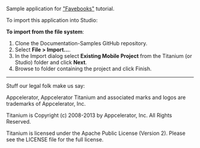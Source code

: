 Sample application for ["Favebooks"](http://docs.appcelerator.com/titanium/latest/#!/guide/Creating_Your_First_Titanium_Apps) tutorial. 

To import this application into Studio:

**To import from the file system**:

1. Clone the Documentation-Samples GitHub repository.
2. Select **File > Import...**.
3. In the Import dialog select **Existing Mobile Project** from the Titanium (or Studio) folder and click **Next**.
4. Browse to folder containing the project and click Finish.

----------------------------------
Stuff our legal folk make us say:

Appcelerator, Appcelerator Titanium and associated marks and logos are 
trademarks of Appcelerator, Inc. 

Titanium is Copyright (c) 2008-2013 by Appcelerator, Inc. All Rights Reserved.

Titanium is licensed under the Apache Public License (Version 2). Please
see the LICENSE file for the full license.

